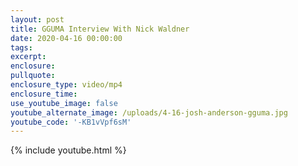 ```yaml
---
layout: post
title: GGUMA Interview With Nick Waldner
date: 2020-04-16 00:00:00
tags:
excerpt:
enclosure:
pullquote:
enclosure_type: video/mp4
enclosure_time:
use_youtube_image: false
youtube_alternate_image: /uploads/4-16-josh-anderson-gguma.jpg
youtube_code: '-KB1vVpf6sM'
---
```


{% include youtube.html %}
